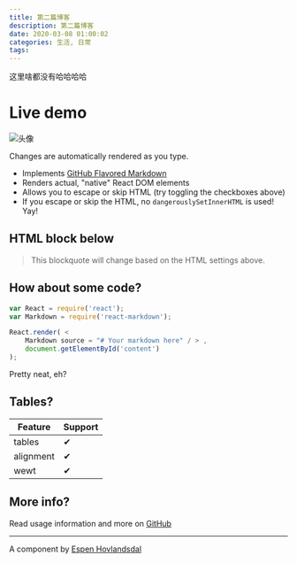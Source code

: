 ```yaml
---
title: 第二篇博客
description: 第二篇博客
date: 2020-03-08 01:00:02
categories: 生活, 日常
tags: 
---
```


这里啥都没有哈哈哈哈

# Live demo

![头像](./articles/assets/avatar.jpg)

<!-- more -->

Changes are automatically rendered as you type.

* Implements [GitHub Flavored Markdown](https://github.github.com/gfm/)
* Renders actual, "native" React DOM elements
* Allows you to escape or skip HTML (try toggling the checkboxes above)
* If you escape or skip the HTML, no `dangerouslySetInnerHTML` is used! Yay!

## HTML block below

<blockquote>
  This blockquote will change based on the HTML settings above.
</blockquote>

## How about some code?

``` javascript
var React = require('react');
var Markdown = require('react-markdown');

React.render( <
    Markdown source = "# Your markdown here" / > ,
    document.getElementById('content')
);
```

Pretty neat, eh?

## Tables?

| Feature   | Support |
| --------- | ------- |
| tables    | ✔ |
| alignment | ✔ |
| wewt      | ✔ |

## More info?

Read usage information and more on [GitHub](//github.com/rexxars/react-markdown)

---------------

A component by [Espen Hovlandsdal](https://espen.codes/)

